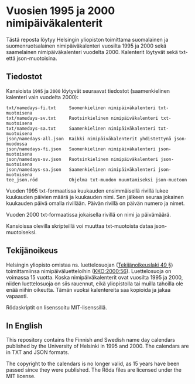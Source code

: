 # Vuosien 1995 ja 2000 nimipäiväkalenterit

Tästä reposta löytyy Helsingin yliopiston toimittama suomalainen ja
suomenruotsalainen nimipäiväkalenteri vuosilta 1995 ja 2000 sekä saamelainen
nimipäiväkalenteri vuodelta 2000. Kalenterit löytyvät sekä txt- että
json-muotoisina.

## Tiedostot

Kansioista `1995` ja `2000` löytyvät seuraavat tiedostot (saamenkielinen
kalenteri vain vuodelta 2000):

	txt/namedays-fi.txt     Suomenkielinen nimipäiväkalenteri txt-muotoisena
	txt/namedays-sv.txt     Ruotsinkielinen nimipäiväkalenteri txt-muotoisena
	txt/namedays-sa.txt     Saamenkielinen nimipäiväkalenteri txt-muotoisena
	json/namedays-all.json  Kaikki nimipäiväkalenterit yhdistettynä json-muodossa
	json/namedays-fi.json   Suomenkielinen nimipäiväkalenteri json-muotoisena
	json/namedays-sv.json   Ruotsinkielinen nimipäiväkalenteri json-muotoisena
	json/namedays-sa.json   Saamenkielinen nimipäiväkalenteri json-muotoisena
	tee_json.röd            Ohjelma txt-muodon muuntamiseksi json-muotoon

Vuoden 1995 txt-formaatissa kuukauden ensimmäisellä rivillä lukee kuukauden
päivien määrä ja kuukauden nimi. Sen jälkeen seuraa jokainen kuukauden päivä
omalla rivillään. Päivän rivillä on päivän numero ja nimet.

Vuoden 2000 txt-formaatissa jokaisella rivillä on nimi ja päivämäärä.

Kansioissa olevilla skripteillä voi muuttaa txt-muotoista dataa json-muotoiseksi.

## Tekijänoikeus

Helsingin yliopisto omistaa ns. luettelosuojan ([Tekijänoikeuslaki 49 §])
toimittamiinsa nimipäiväluetteloihin ([KKO:2000:56]). Luettelosuoja on voimassa
15 vuotta. Koska nimipäiväkalenterit ovat vuosilta 1995 ja 2000, niiden
luettelosuoja on siis rauennut, eikä yliopistolla tai muilla tahoilla ole enää
niihin oikeutta. Tämän vuoksi kalentereita saa kopioida ja jakaa vapaasti.

Rödaskriptit on lisenssoitu MIT-lisenssillä.

## In English

This repository contains the Finnish and Swedish name day calendars published by
the University of Helsinki in 1995 and 2000. The calendars are in TXT and JSON
formats.

The copyright to the calendars is no longer valid, as 15 years have been passed
since they were published. The Röda files are licensed under the MIT license.

[Tekijänoikeuslaki 49 §]: https://www.finlex.fi/fi/laki/ajantasa/1961/19610404#L5P49
[KKO:2000:56]: https://www.finlex.fi/fi/oikeus/kko/kko/2000/20000056
